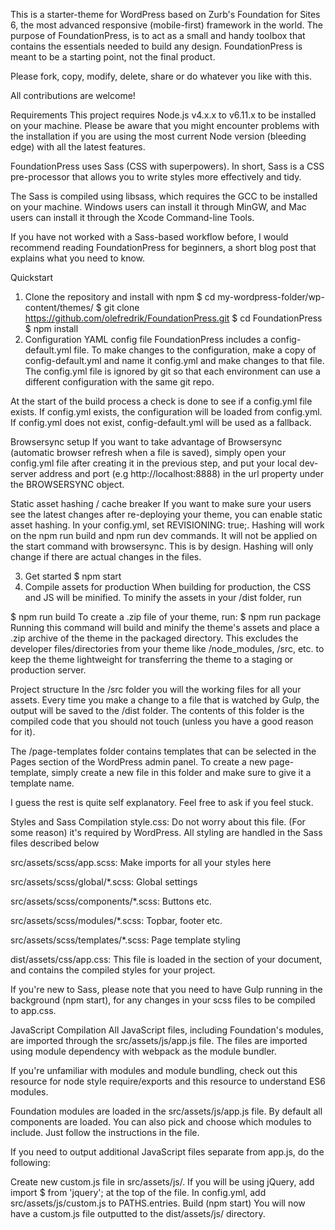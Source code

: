 This is a starter-theme for WordPress based on Zurb's Foundation for Sites 6, the most advanced responsive (mobile-first) framework in the world. The purpose of FoundationPress, is to act as a small and handy toolbox that contains the essentials needed to build any design. FoundationPress is meant to be a starting point, not the final product.

Please fork, copy, modify, delete, share or do whatever you like with this.

All contributions are welcome!

Requirements
This project requires Node.js v4.x.x to v6.11.x to be installed on your machine. Please be aware that you might encounter problems with the installation if you are using the most current Node version (bleeding edge) with all the latest features.

FoundationPress uses Sass (CSS with superpowers). In short, Sass is a CSS pre-processor that allows you to write styles more effectively and tidy.

The Sass is compiled using libsass, which requires the GCC to be installed on your machine. Windows users can install it through MinGW, and Mac users can install it through the Xcode Command-line Tools.

If you have not worked with a Sass-based workflow before, I would recommend reading FoundationPress for beginners, a short blog post that explains what you need to know.

Quickstart
1. Clone the repository and install with npm
$ cd my-wordpress-folder/wp-content/themes/
$ git clone https://github.com/olefredrik/FoundationPress.git
$ cd FoundationPress
$ npm install
2. Configuration
YAML config file
FoundationPress includes a config-default.yml file. To make changes to the configuration, make a copy of config-default.yml and name it config.yml and make changes to that file. The config.yml file is ignored by git so that each environment can use a different configuration with the same git repo.

At the start of the build process a check is done to see if a config.yml file exists. If config.yml exists, the configuration will be loaded from config.yml. If config.yml does not exist, config-default.yml will be used as a fallback.

Browsersync setup
If you want to take advantage of Browsersync (automatic browser refresh when a file is saved), simply open your config.yml file after creating it in the previous step, and put your local dev-server address and port (e.g http://localhost:8888) in the url property under the BROWSERSYNC object.

Static asset hashing / cache breaker
If you want to make sure your users see the latest changes after re-deploying your theme, you can enable static asset hashing. In your config.yml, set REVISIONING: true;. Hashing will work on the npm run build and npm run dev commands. It will not be applied on the start command with browsersync. This is by design. Hashing will only change if there are actual changes in the files.

3. Get started
$ npm start
4. Compile assets for production
When building for production, the CSS and JS will be minified. To minify the assets in your /dist folder, run

$ npm run build
To create a .zip file of your theme, run:
$ npm run package
Running this command will build and minify the theme's assets and place a .zip archive of the theme in the packaged directory. This excludes the developer files/directories from your theme like /node_modules, /src, etc. to keep the theme lightweight for transferring the theme to a staging or production server.

Project structure
In the /src folder you will the working files for all your assets. Every time you make a change to a file that is watched by Gulp, the output will be saved to the /dist folder. The contents of this folder is the compiled code that you should not touch (unless you have a good reason for it).

The /page-templates folder contains templates that can be selected in the Pages section of the WordPress admin panel. To create a new page-template, simply create a new file in this folder and make sure to give it a template name.

I guess the rest is quite self explanatory. Feel free to ask if you feel stuck.

Styles and Sass Compilation
style.css: Do not worry about this file. (For some reason) it's required by WordPress. All styling are handled in the Sass files described below

src/assets/scss/app.scss: Make imports for all your styles here

src/assets/scss/global/*.scss: Global settings

src/assets/scss/components/*.scss: Buttons etc.

src/assets/scss/modules/*.scss: Topbar, footer etc.

src/assets/scss/templates/*.scss: Page template styling

dist/assets/css/app.css: This file is loaded in the <head> section of your document, and contains the compiled styles for your project.

If you're new to Sass, please note that you need to have Gulp running in the background (npm start), for any changes in your scss files to be compiled to app.css.

JavaScript Compilation
All JavaScript files, including Foundation's modules, are imported through the src/assets/js/app.js file. The files are imported using module dependency with webpack as the module bundler.

If you're unfamiliar with modules and module bundling, check out this resource for node style require/exports and this resource to understand ES6 modules.

Foundation modules are loaded in the src/assets/js/app.js file. By default all components are loaded. You can also pick and choose which modules to include. Just follow the instructions in the file.

If you need to output additional JavaScript files separate from app.js, do the following:

Create new custom.js file in src/assets/js/. If you will be using jQuery, add import $ from 'jquery'; at the top of the file.
In config.yml, add src/assets/js/custom.js to PATHS.entries.
Build (npm start)
You will now have a custom.js file outputted to the dist/assets/js/ directory.
